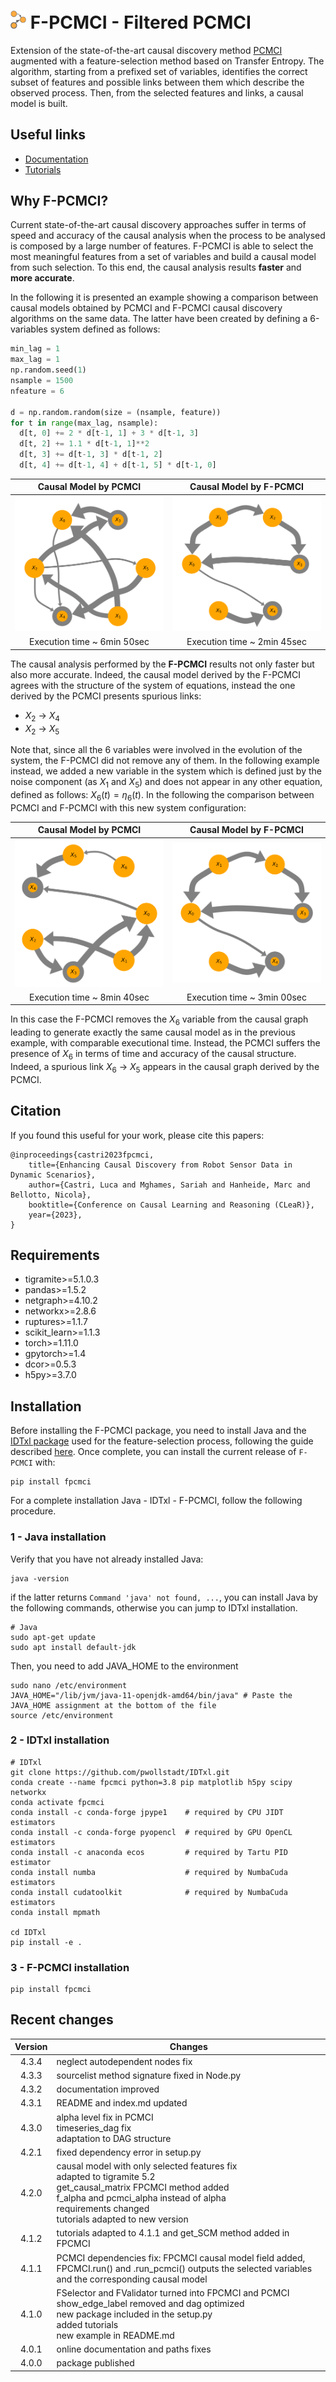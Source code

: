# <img src="https://github.com/lcastri/fpcmci/raw/developer/docs/assets/icon.png" width="25"> F-PCMCI - Filtered PCMCI

Extension of the state-of-the-art causal discovery method [PCMCI](https://github.com/jakobrunge/tigramite) augmented with a feature-selection method based on Transfer Entropy. The algorithm, starting from a prefixed set of variables, identifies the correct subset of features and possible links between them which describe the observed process. Then, from the selected features and links, a causal model is built.


## Useful links

* [Documentation](https://lcastri.github.io/fpcmci/)
* [Tutorials](https://github.com/lcastri/fpcmci/tree/main/tutorials)


## Why F-PCMCI?

Current state-of-the-art causal discovery approaches suffer in terms of speed and accuracy of the causal analysis when the process to be analysed is composed by a large number of features. F-PCMCI is able to select the most meaningful features from a set of variables and build a causal model from such selection. To this end, the causal analysis results **faster** and **more accurate**.

In the following it is presented an example showing a comparison between causal models obtained by PCMCI and F-PCMCI causal discovery algorithms on the same data. The latter have been created by defining a 6-variables system defined as follows:

``` python
min_lag = 1
max_lag = 1
np.random.seed(1)
nsample = 1500
nfeature = 6

d = np.random.random(size = (nsample, feature))
for t in range(max_lag, nsample):
  d[t, 0] += 2 * d[t-1, 1] + 3 * d[t-1, 3]
  d[t, 2] += 1.1 * d[t-1, 1]**2
  d[t, 3] += d[t-1, 3] * d[t-1, 2]
  d[t, 4] += d[t-1, 4] + d[t-1, 5] * d[t-1, 0]
```

Causal Model by PCMCI       |  Causal Model by F-PCMCI 
:-------------------------:|:-------------------------:
![](https://github.com/lcastri/fpcmci/raw/main/images/PCMCI_example_1.png "Causal model by PCMCI")  |  ![](https://github.com/lcastri/fpcmci/raw/main/images/FPCMCI_example_1.png "Causal model by F-PCMCI")
Execution time ~ 6min 50sec | Execution time ~ 2min 45sec

The causal analysis performed by the **F-PCMCI** results not only faster but also more accurate. Indeed, the causal model derived by the F-PCMCI agrees with the structure of the system of equations, instead the one derived by the PCMCI presents spurious links:
* $X_2$ &rarr; $X_4$
* $X_2$ &rarr; $X_5$

Note that, since all the 6 variables were involved in the evolution of the system, the F-PCMCI did not remove any of them. In the following example instead, we added a new variable in the system which is defined just by the noise component (as $X_1$ and $X_5$) and does not appear in any other equation, defined as follows: $X_6(t) = \eta_6(t)$. In the following the comparison between PCMCI and F-PCMCI with this new system configuration:

Causal Model by PCMCI       |  Causal Model by F-PCMCI 
:-------------------------:|:-------------------------:
![](https://github.com/lcastri/fpcmci/raw/main/images/PCMCI_example_2.png "Causal model by PCMCI")  |  ![](https://github.com/lcastri/fpcmci/raw/main/images/FPCMCI_example_2.png "Causal model by F-PCMCI")
Execution time ~ 8min 40sec | Execution time ~ 3min 00sec

In this case the F-PCMCI removes the $X_6$ variable from the causal graph leading to generate exactly the same causal model as in the previous example, with comparable executional time. Instead, the PCMCI suffers the presence of $X_6$ in terms of time and accuracy of the causal structure.
Indeed, a spurious link $X_6$ &rarr; $X_5$ appears in the causal graph derived by the PCMCI.


## Citation

If you found this useful for your work, please cite this papers:
```
@inproceedings{castri2023fpcmci,
    title={Enhancing Causal Discovery from Robot Sensor Data in Dynamic Scenarios},
    author={Castri, Luca and Mghames, Sariah and Hanheide, Marc and Bellotto, Nicola},
    booktitle={Conference on Causal Learning and Reasoning (CLeaR)},
    year={2023},
}
```


## Requirements

* tigramite>=5.1.0.3
* pandas>=1.5.2
* netgraph>=4.10.2
* networkx>=2.8.6
* ruptures>=1.1.7
* scikit_learn>=1.1.3
* torch>=1.11.0
* gpytorch>=1.4
* dcor>=0.5.3
* h5py>=3.7.0   


## Installation

Before installing the F-PCMCI package, you need to install Java and the [IDTxl package](https://github.com/pwollstadt/IDTxl) used for the feature-selection process, following the guide described [here](https://github.com/pwollstadt/IDTxl/wiki/Installation-and-Requirements). Once complete, you can install the current release of `F-PCMCI` with:
``` shell
pip install fpcmci
```

For a complete installation Java - IDTxl - F-PCMCI, follow the following procedure.

### 1 - Java installation
Verify that you have not already installed Java:
```shell
java -version
```
if the latter returns `Command 'java' not found, ...`, you can install Java by the following commands, otherwise you can jump to IDTxl installation.
```shell
# Java
sudo apt-get update
sudo apt install default-jdk
```

Then, you need to add JAVA_HOME to the environment
```shell
sudo nano /etc/environment
JAVA_HOME="/lib/jvm/java-11-openjdk-amd64/bin/java" # Paste the JAVA_HOME assignment at the bottom of the file
source /etc/environment
```

### 2 - IDTxl installation
```shell
# IDTxl
git clone https://github.com/pwollstadt/IDTxl.git
conda create --name fpcmci python=3.8 pip matplotlib h5py scipy networkx
conda activate fpcmci
conda install -c conda-forge jpype1    # required by CPU JIDT estimators
conda install -c conda-forge pyopencl  # required by GPU OpenCL estimators
conda install -c anaconda ecos         # required by Tartu PID estimator
conda install numba                    # required by NumbaCuda estimators
conda install cudatoolkit              # required by NumbaCuda estimators
conda install mpmath

cd IDTxl
pip install -e .
```

### 3 - F-PCMCI installation
```shell
pip install fpcmci
```


## Recent changes

| Version | Changes |
| :---: | ----------- |
| 4.3.4 | neglect autodependent nodes fix |
| 4.3.3 | sourcelist method signature fixed in Node.py |
| 4.3.2 | documentation improved |
| 4.3.1 | README and index.md updated |
| 4.3.0 | alpha level fix in PCMCI<br>timeseries_dag fix<br>adaptation to DAG structure |
| 4.2.1 | fixed dependency error in setup.py |
| 4.2.0 | causal model with only selected features fix<br>adapted to tigramite 5.2<br>get_causal_matrix FPCMCI method added<br>f_alpha and pcmci_alpha instead of alpha<br>requirements changed<br>tutorials adapted to new version |
| 4.1.2 | tutorials adapted to 4.1.1 and get_SCM method added in FPCMCI |
| 4.1.1 | PCMCI dependencies fix: FPCMCI causal model field added, FPCMCI.run() and .run_pcmci() outputs the selected variables and the corresponding causal model |
| 4.1.0 | FSelector and FValidator turned into FPCMCI and PCMCI<br>show_edge_label removed and dag optimized<br>new package included in the setup.py<br>added tutorials<br>new example in README.md |
| 4.0.1 | online documentation and paths fixes |
| 4.0.0 | package published |